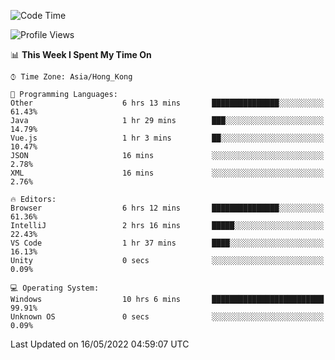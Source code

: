 <!--START_SECTION:waka-->
![Code Time](http://img.shields.io/badge/Code%20Time-10%20hrs%2030%20mins-blue)

![Profile Views](http://img.shields.io/badge/Profile%20Views-618-blue)

📊 **This Week I Spent My Time On** 

```text
⌚︎ Time Zone: Asia/Hong_Kong

💬 Programming Languages: 
Other                    6 hrs 13 mins       ███████████████░░░░░░░░░░   61.43% 
Java                     1 hr 29 mins        ███░░░░░░░░░░░░░░░░░░░░░░   14.79% 
Vue.js                   1 hr 3 mins         ██░░░░░░░░░░░░░░░░░░░░░░░   10.47% 
JSON                     16 mins             ░░░░░░░░░░░░░░░░░░░░░░░░░   2.78% 
XML                      16 mins             ░░░░░░░░░░░░░░░░░░░░░░░░░   2.76%

🔥 Editors: 
Browser                  6 hrs 12 mins       ███████████████░░░░░░░░░░   61.36% 
IntelliJ                 2 hrs 16 mins       █████░░░░░░░░░░░░░░░░░░░░   22.43% 
VS Code                  1 hr 37 mins        ████░░░░░░░░░░░░░░░░░░░░░   16.13% 
Unity                    0 secs              ░░░░░░░░░░░░░░░░░░░░░░░░░   0.09%

💻 Operating System: 
Windows                  10 hrs 6 mins       █████████████████████████   99.91% 
Unknown OS               0 secs              ░░░░░░░░░░░░░░░░░░░░░░░░░   0.09%

```


 Last Updated on 16/05/2022 04:59:07 UTC
<!--END_SECTION:waka-->
